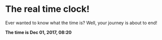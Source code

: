 # The real time clock!

Ever wanted to know what the time is? Well, your journey is about to end!

**The time is Dec 01, 2017, 08:20**